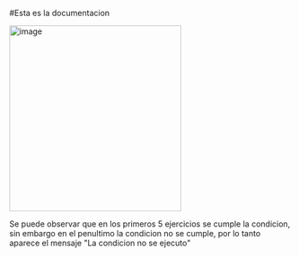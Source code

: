 #Esta es la documentacion


<img width="306" height="332" alt="image" src="https://github.com/user-attachments/assets/c04e9b6b-ae25-49b5-be50-fe0473ae3381" />




Se puede observar que en los primeros 5 ejercicios se cumple la condicion, sin embargo en el penultimo la condicion no se cumple, por lo tanto aparece el mensaje "La condicion no se ejecuto"


